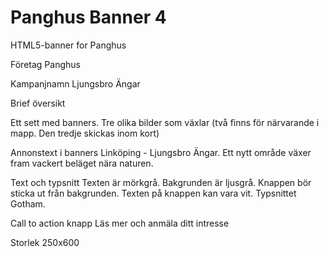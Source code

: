 # Panghus Banner 4

HTML5-banner for Panghus

Företag Panghus

Kampanjnamn Ljungsbro Ängar

Brief översikt

Ett sett med banners. Tre olika bilder som växlar (två finns för närvarande i mapp. Den tredje skickas inom kort)

Annonstext i banners Linköping - Ljungsbro Ängar. Ett nytt område växer fram vackert beläget nära naturen.

Text och typsnitt Texten är mörkgrå. Bakgrunden är ljusgrå. Knappen bör sticka ut från bakgrunden. Texten på knappen kan vara vit. Typsnittet Gotham.

Call to action knapp Läs mer och anmäla ditt intresse

Storlek  250x600

